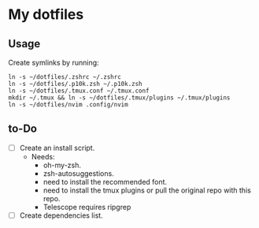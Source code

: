 # My dotfiles

## Usage

Create symlinks by running:
```{bash}
ln -s ~/dotfiles/.zshrc ~/.zshrc
ln -s ~/dotfiles/.p10k.zsh ~/.p10k.zsh
ln -s ~/dotfiles/.tmux.conf ~/.tmux.conf
mkdir ~/.tmux && ln -s ~/dotfiles/.tmux/plugins ~/.tmux/plugins
ln -s ~/dotfiles/nvim .config/nvim
```

## to-Do
- [ ] Create an install script.
	* Needs:
		* oh-my-zsh.
		* zsh-autosuggestions.
		* need to install the recommended font.
		* need to install the tmux plugins or pull the original repo with this repo.
		* Telescope requires ripgrep
- [ ] Create dependencies list.
